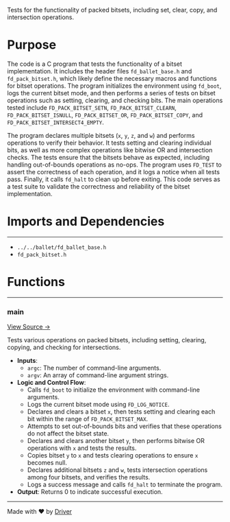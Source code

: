 <!--------------------------------------------------------------------------------->
<!-- IMPORTANT: This file is auto-generated by Driver (https://driver.ai). -------->
<!-- Manual edits may be overwritten on future commits. --------------------------->
<!--------------------------------------------------------------------------------->

Tests for the functionality of packed bitsets, including set, clear, copy, and intersection operations.

# Purpose
The code is a C program that tests the functionality of a bitset implementation. It includes the header files `fd_ballet_base.h` and `fd_pack_bitset.h`, which likely define the necessary macros and functions for bitset operations. The program initializes the environment using `fd_boot`, logs the current bitset mode, and then performs a series of tests on bitset operations such as setting, clearing, and checking bits. The main operations tested include `FD_PACK_BITSET_SETN`, `FD_PACK_BITSET_CLEARN`, `FD_PACK_BITSET_ISNULL`, `FD_PACK_BITSET_OR`, `FD_PACK_BITSET_COPY`, and `FD_PACK_BITSET_INTERSECT4_EMPTY`.

The program declares multiple bitsets (`x`, `y`, `z`, and `w`) and performs operations to verify their behavior. It tests setting and clearing individual bits, as well as more complex operations like bitwise OR and intersection checks. The tests ensure that the bitsets behave as expected, including handling out-of-bounds operations as no-ops. The program uses `FD_TEST` to assert the correctness of each operation, and it logs a notice when all tests pass. Finally, it calls `fd_halt` to clean up before exiting. This code serves as a test suite to validate the correctness and reliability of the bitset implementation.
# Imports and Dependencies

---
- `../../ballet/fd_ballet_base.h`
- `fd_pack_bitset.h`


# Functions

---
### main<!-- {{#callable:main}} -->
[View Source →](<../../../../../src/disco/pack/test_pack_bitset.c#L4>)

Tests various operations on packed bitsets, including setting, clearing, copying, and checking for intersections.
- **Inputs**:
    - `argc`: The number of command-line arguments.
    - `argv`: An array of command-line argument strings.
- **Logic and Control Flow**:
    - Calls `fd_boot` to initialize the environment with command-line arguments.
    - Logs the current bitset mode using `FD_LOG_NOTICE`.
    - Declares and clears a bitset `x`, then tests setting and clearing each bit within the range of `FD_PACK_BITSET_MAX`.
    - Attempts to set out-of-bounds bits and verifies that these operations do not affect the bitset state.
    - Declares and clears another bitset `y`, then performs bitwise OR operations with `x` and tests the results.
    - Copies bitset `y` to `x` and tests clearing operations to ensure `x` becomes null.
    - Declares additional bitsets `z` and `w`, tests intersection operations among four bitsets, and verifies the results.
    - Logs a success message and calls `fd_halt` to terminate the program.
- **Output**: Returns 0 to indicate successful execution.



---
Made with ❤️ by [Driver](https://www.driver.ai/)